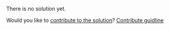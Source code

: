 
There is no solution yet.

Would you like to [contribute to the solution](https://github.com/BFEdev/BFE.dev-solutions/blob/main/design/Design-a-Carousel-Widget_en.md)? [Contribute guidline](https://github.com/BFEdev/BFE.dev-solutions#how-to-contribute)
